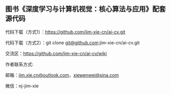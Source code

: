 图书《深度学习与计算机视觉：核心算法与应用》配套源代码
--------------------------------------------------------------------------------------------------------

代码下载（方式1）：https://github.com/jim-xie-cn/ai-cv.git

代码下载（方式2）：git clone git@github.com:jim-xie-cn/ai-cv.git

交流区：https://github.com/jim-xie-cn/ai-cv/wiki

作者联系方式:

邮箱：jim.xie.cn@outlook.com，xiewenwei@sina.com

微信：nj-jim-xie
